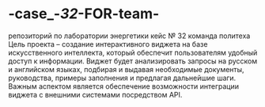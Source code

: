 # -case_-_32_-FOR-team-
репозиторий по лаборатории энергетики кейс № 32  команда политеха 
Цель проекта – создание интерактивного виджета на базе искусственного интеллекта, который обеспечит пользователям удобный доступ к информации. Виджет будет анализировать запросы на русском и английском языках, подбирая и выдавая необходимые документы, руководства, примеры заполнения и предлагая дальнейшие шаги. Важным аспектом является обеспечение возможности  интеграции виджета с внешними системами посредством API.
